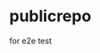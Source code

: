 # publicrepo
for e2e test





























































































































































































































































































































































































































































































































































































































































































































































































































































































































































































































































































































































































































































































































































































